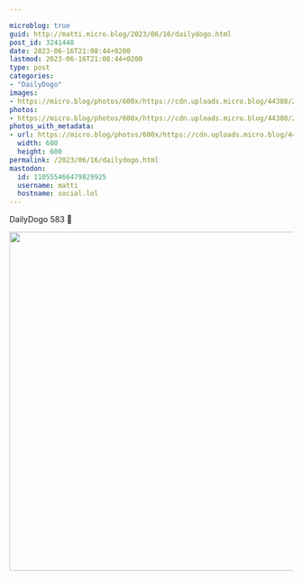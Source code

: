 ```yaml
---

microblog: true
guid: http://matti.micro.blog/2023/06/16/dailydogo.html
post_id: 3241448
date: 2023-06-16T21:08:44+0200
lastmod: 2023-06-16T21:08:44+0200
type: post
categories:
- "DailyDogo"
images:
- https://micro.blog/photos/600x/https://cdn.uploads.micro.blog/44388/2023/22b506f37b314854a7ea2945ed7370db.jpg
photos:
- https://micro.blog/photos/600x/https://cdn.uploads.micro.blog/44388/2023/22b506f37b314854a7ea2945ed7370db.jpg
photos_with_metadata:
- url: https://micro.blog/photos/600x/https://cdn.uploads.micro.blog/44388/2023/22b506f37b314854a7ea2945ed7370db.jpg
  width: 600
  height: 600
permalink: /2023/06/16/dailydogo.html
mastodon:
  id: 110555466479829925
  username: matti
  hostname: social.lol
---
```

DailyDogo 583 🐶

<img src="/media/uploads/2023/22b506f37b314854a7ea2945ed7370db.jpg" width="600" height="600" alt="" />
